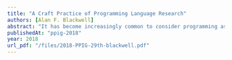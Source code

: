 ```yaml
---
title: "A Craft Practice of Programming Language Research"
authors: [Alan F. Blackwell]
abstract: "It has become increasingly common to consider programming as a craft practice, driven largely by tools that are sufficiently responsive for reflective conversation with material, agile design processes, and live coded performance. This paper considers some of the epistemological questions that arise in programming as a critical technical practice, and especially when programming language research itself is taken seriously to be a craft."
publishedAt: "ppig-2018"
year: 2018
url_pdf: "/files/2018-PPIG-29th-blackwell.pdf"
---
```

